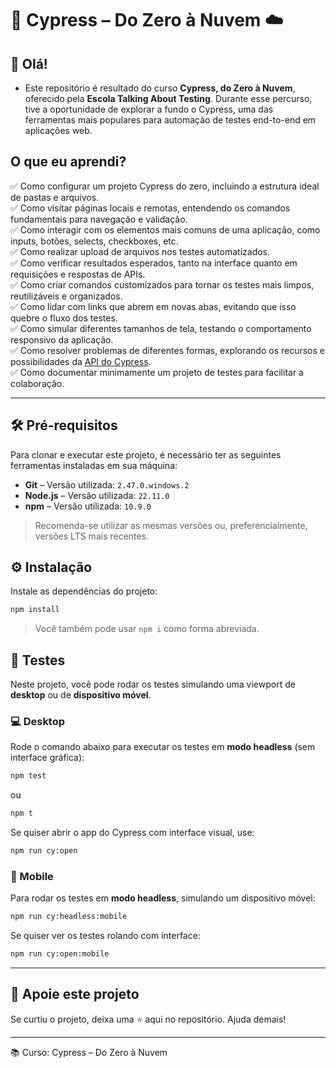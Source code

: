 # 🌲 Cypress – Do Zero à Nuvem ☁️

## 👋 Olá!

- Este repositório é resultado do curso **Cypress, do Zero à Nuvem**, oferecido pela **Escola Talking About Testing**. Durante esse percurso, tive a oportunidade de explorar a fundo o Cypress, uma das ferramentas mais populares para automação de testes end-to-end em aplicações web.

## O que eu aprendi?

✅ Como configurar um projeto Cypress do zero, incluindo a estrutura ideal de pastas e arquivos.  
✅ Como visitar páginas locais e remotas, entendendo os comandos fundamentais para navegação e validação.  
✅ Como interagir com os elementos mais comuns de uma aplicação, como inputs, botões, selects, checkboxes, etc.  
✅ Como realizar upload de arquivos nos testes automatizados.  
✅ Como verificar resultados esperados, tanto na interface quanto em requisições e respostas de APIs.  
✅ Como criar comandos customizados para tornar os testes mais limpos, reutilizáveis e organizados.  
✅ Como lidar com links que abrem em novas abas, evitando que isso quebre o fluxo dos testes.   
✅ Como simular diferentes tamanhos de tela, testando o comportamento responsivo da aplicação.  
✅ Como resolver problemas de diferentes formas, explorando os recursos e possibilidades da [API do Cypress](https://docs.cypress.io/api/table-of-contents).  
✅ Como documentar minimamente um projeto de testes para facilitar a colaboração.  

---

## 🛠️ Pré-requisitos

Para clonar e executar este projeto, é necessário ter as seguintes ferramentas instaladas em sua máquina:

- **Git** – Versão utilizada: `2.47.0.windows.2`  
- **Node.js** – Versão utilizada: `22.11.0`  
- **npm** – Versão utilizada: `10.9.0`  

> Recomenda-se utilizar as mesmas versões ou, preferencialmente, versões LTS mais recentes.


## ⚙️ Instalação

Instale as dependências do projeto:
```bash
npm install
```
> Você também pode usar `npm i` como forma abreviada.

## 🧪 Testes

Neste projeto, você pode rodar os testes simulando uma viewport de **desktop** ou de **dispositivo móvel**.

### 💻 Desktop

Rode o comando abaixo para executar os testes em **modo headless** (sem interface gráfica):

```bash
npm test
```
ou
```bash
npm t
```

Se quiser abrir o app do Cypress com interface visual, use:

```bash
npm run cy:open
```

### 📱 Mobile

Para rodar os testes em **modo headless**, simulando um dispositivo móvel:

```bash
npm run cy:headless:mobile
```

Se quiser ver os testes rolando com interface:

```bash
npm run cy:open:mobile
```

---

## 🌟 Apoie este projeto

Se curtiu o projeto, deixa uma ⭐ aqui no repositório. Ajuda demais!
___

📚 Curso: Cypress – Do Zero à Nuvem    
